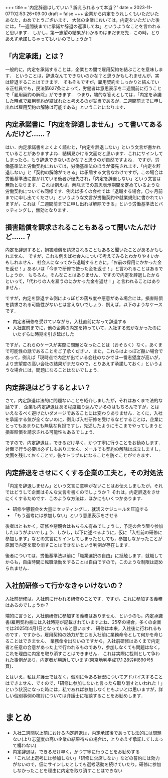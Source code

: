 +++
title = '内定辞退はしていい？訴えられるって本当？'
date = 2023-11-07T02:53:26+09:00
draft = false
+++
企業から内定をうれしくもいただいたあなた，おめでとうございます．
大体の企業においては，内定をいただいた後には，「一週間後までに承諾か辞退の返事してね」というようなことを言われると思います．
しかし，第一志望の結果がわかるのはまだまだ先．この時，とりあえず承諾しちゃってもいいのでしょうか？

## 「内定承諾」とは？
一般的に，内定を承諾することは，企業との間で雇用契約を結ぶことを意味します．
ということは，辞退なんてできないのかな？と思うかもしれませんが，実は辞退することはできます．
そもそもですが，雇用契約をしっかりと結んでいる正社員でも，民法第627条によって，労働者は意思表示を二週間前に行うことで「雇用契約の解除」ができます．
つまり，端的な答えとしては，「内定を承諾した時点で雇用契約が結ばれたと考えるのが妥当であるが，二週間前までに申し出れば雇用契約の解除は可能である」ということになります．

## 内定承諾書に「内定を辞退しません」って書いてあるんだけど……？
はい．内定承諾書をよくよく読むと，「内定を辞退しない」という文言が書かれていることがありますよね．結構見かける文面だと思います．これにサインしてしまったら，もう辞退できないのかな？と思うのが自然ですよね．
ですが，労働基準法と労働契約においては，労働基準法のほうが優先されます．「内定を辞退しない」と「契約の解除ができる」は矛盾する文言なわけですが，この場合は労働基準法に書かれている後者が優先され，「内定を辞退しない」という文言は無効となります．
これは例えば，解除までの意思表示期間を定めているような労働契約についても同様です．例えば多くの会社では「退職する場合，〇ヶ月前までに申し出てください」というような文言が労働契約や就業規則に書かれていますが，これは「二週間前までに申し出れば解除できる」という労働基準法とバッティングし，無効となります．

## 損害賠償を請求されることもあるって聞いたんだけど……？
内定を辞退すると，損害賠償を請求されることもあると聞いたことがあるかもしれません．
ですが，これも例えば社会人について考えてみるとわかりやすいかもしれません．
社会人になってから退職するときに，「お前の採用にかかった金を返せ！」あるいは「今まで研修で使った金を返せ！」と言われることはあるでしょうか．
もちろん，そんなことはありません．ですので内定を辞退したからといって，「代わりの人を雇うのにかかった金を返せ！」と言われることはありません．

ですが，内定を辞退する側によっぽどの落ち度や悪意がある場合には，損害賠償を請求される可能性がないとは言えないでしょう．例えば，以下のようなケースです．
- 内定者研修を受けていながら，入社直前になって辞退する
- 入社直前までに，他の企業の内定を持っていて，入社する気がなかったのにいたずらに時期を引き延ばした 

ですが，これらのケースが実際に問題となったことは（おそらく）なく，あくまで可能性の話であることをご了承ください．また，これらはよっぽど酷い場合であって，例えば「現時点で内定が出ている会社のなかでは一番志望度が高いが，より志望度の高い会社の結果がまだなので，とりあえず承諾しておく」というような場合には，問題になることはないでしょう．

## 内定辞退はどうするとよい？
さて，内定辞退は法的に問題ないことを紹介しましたが，それはあくまで法的な話です．
企業も内定辞退はある程度織り込んでいるのはもちろんですが，とはいえなるべく避けたいダメージであることには変わりありません．とくに，入社を承諾する気が全くないのに，例えば入社研修を受けるなどすることは，企業にとってもあまりにも無駄な負担ですし，先述したようにそこまでやってしまうと損害賠償を請求される可能性もあるでしょう．

ですので，内定辞退は，できるだけ早く，かつ丁寧に行うことをお勧めします．
対面で行う必要は必ずしもありません．メールでも契約の解除は成立しますし，文面を残しておくことで，後々トラブルになることを防ぐことができます．

## 内定辞退をさせにくくする企業の工夫と，その対処法
「内定を辞退しません」という文言に意味がないことはお伝えしましたが，それではどうして企業はそんな文言を書くのでしょうか？
それは，内定辞退をさせにくくするためです．このような方法は，ほかにもいくつかあります．
- 研修や懇親会を大量にセッティングし，就活スケジュールを圧迫する
- 「もう選考には参加しない」という意思表示をさせる

後者はともかく，研修や懇親会はもちろん有益でしょうし，予定の合う限り参加したほうがよいでしょう．しかし，以下に述べるように，仮に「入社前の研修に参加します」などの文言にサインしてしまったとしても，参加しなかったことが原因で内定を取り消すことはできないという判例が存在します．

後者については，労働基準法以前に「職業選択の自由」に抵触します．就職してからも，自由時間に転職活動をすることは自由ですので，このような制限は認められません．
## 入社前研修って行かなきゃいけないの？
入社前研修は，入社前に行われる研修のことです．ですが，これに参加する義務はあるのでしょうか？

端的に言うと，入社前研修に参加する義務はありません．というのも，内定承諾書/雇用契約書には入社時期が記載されていますよね．25卒の場合，多くの企業では2025年4月1日となっていると思います．
研修は本来，入社後に行われるものです．ですから，雇用契約の効力が生じる入社前に業務命令として何かを命じることはできません．
業務命令出ないのですから，入社前研修はあくまで内定者と任意の合意があった上で行われるものであり，参加しなくても問題はなく，これを理由に内定を取り消すことはできません．
これは実際に裁判として争われた事例があり，内定者が勝訴しています(東京地判平成17.1.28労判890号5頁)．

とはいえ，私は弁護士ではなく，個別に今ある状況についてアドバイスすることはできません．ですので，「研修に参加しないと言ったら取り消すといわれた！」という状況になった時には，私であれば参加しなくともよいとは思いますが，詳しい個別事例の検討については弁護士に相談することをお勧めします．

# まとめ

- 入社二週間以上前における内定辞退は，内定承諾後であっても法的には問題ない(より志望度の高い企業の結果待ちの場合は，とりあえず承諾してしまって構わない)
- 内定辞退は，できるだけ早く，かつ丁寧に行うことをお勧めする
- 「これ以上選考には参加しない」「研修に欠席しない」などの誓約には効力がないので，仮にサインしたとしても選考活動を続けていたり，研修に参加しなかったことを理由に内定を取り消すことはできない